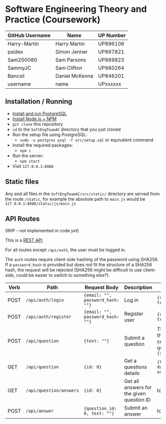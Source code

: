 # Software Engineering Theory and Practice (Coursework)

GitHub Username|Name|UP Number
-|-|-
Harry-Martin|Harry Martin|UP896106
psidex|Simon Jenner|UP897821
Sam200080|Sam Parsons|UP889823
SammyJC|Sam Clifton|UP880264
Bancsii|Daniel McKenna|UP846201
username|name|UPxxxxxx

## Installation / Running

- [Install and run PostgreSQL](https://www.postgresqltutorial.com/install-postgresql/)
- [Install Node.js + NPM](https://nodejs.org/en/)
- `git clone` this repository
- `cd` to the `SoftEngTeam4C` directory that you just cloned
- Run the setup file using PostgreSQL:
    - `sudo -u postgres psql -f src/setup.sql` or equivalent command
- Install the required packages:
    - `npm i`
- Run the server:
    - `npm start`
- Visit `127.0.0.1:8080`

## Static files

Any and all files in the `SoftEngTeam4C/src/static/` directory are served from the route `/static`, for example the absolute path to `main.js` would be  `127.0.0.1:8080/static/js/main.js`

## API Routes

(WIP - not implemented in code *yet*)

This is a [REST API](https://restfulapi.net/).

For all routes except `/api/auth`, the user must be logged in.

The `auth` routes require client-side hashing of the password using SHA256. If a `password_hash` is provided but does not fit the structure of a SHA256 hash, the request will be rejected (SHA256 might be difficult to use client-side, could be easier to switch to something else?).

Verb|Path|Request Body|Description|Returns
-|-|-|-|-
POST|`/api/auth/login`|`{email: "", password_hash: ""}`|Log in| `{success: true\|false}`
POST|`/api/auth/register`|`{email: "", password_hash: ""}`|Register user| `{success: true\|false}`
POST|`/api/question`|`{text: ""}`|Submit a question|The ID of the newly created question - `{id: 0}`
GET|`/api/question`|`{id: 0}`|Get a questions details|`{text: "", date: "", user_id: 0}`
GET|`/api/question/answers`|`{id: 0}`|Get all answers for the given question ID|todo
POST|`/api/answer`|`{question_id: 0, text: ""}`|Submit an answer|todo

